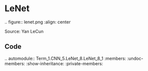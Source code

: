 LeNet
=====

.. figure:: lenet.png
   :align: center

   Source: Yan LeCun


Code
----

.. automodule:: Term_1.CNN_5.LeNet_8.LeNet_8_1
   :members:
   :undoc-members:
   :show-inheritance:
   :private-members:
